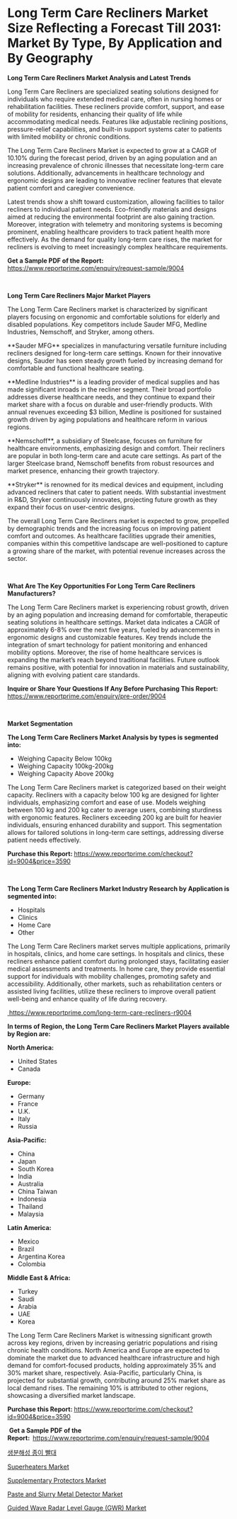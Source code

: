 <p><h1>Long Term Care Recliners Market Size Reflecting a Forecast Till 2031: Market By Type, By Application and By Geography</h1></p><p><strong>Long Term Care Recliners Market Analysis and Latest Trends</strong></p>
<p><p>Long Term Care Recliners are specialized seating solutions designed for individuals who require extended medical care, often in nursing homes or rehabilitation facilities. These recliners provide comfort, support, and ease of mobility for residents, enhancing their quality of life while accommodating medical needs. Features like adjustable reclining positions, pressure-relief capabilities, and built-in support systems cater to patients with limited mobility or chronic conditions.</p><p>The Long Term Care Recliners Market is expected to grow at a CAGR of 10.10% during the forecast period, driven by an aging population and an increasing prevalence of chronic illnesses that necessitate long-term care solutions. Additionally, advancements in healthcare technology and ergonomic designs are leading to innovative recliner features that elevate patient comfort and caregiver convenience.</p><p>Latest trends show a shift toward customization, allowing facilities to tailor recliners to individual patient needs. Eco-friendly materials and designs aimed at reducing the environmental footprint are also gaining traction. Moreover, integration with telemetry and monitoring systems is becoming prominent, enabling healthcare providers to track patient health more effectively. As the demand for quality long-term care rises, the market for recliners is evolving to meet increasingly complex healthcare requirements.</p></p>
<p><strong>Get a Sample PDF of the Report:&nbsp;</strong> <a href="https://www.reportprime.com/enquiry/request-sample/9004">https://www.reportprime.com/enquiry/request-sample/9004</a></p>
<p>&nbsp;</p>
<p><strong>Long Term Care Recliners Major Market Players</strong></p>
<p><p>The Long Term Care Recliners market is characterized by significant players focusing on ergonomic and comfortable solutions for elderly and disabled populations. Key competitors include Sauder MFG, Medline Industries, Nemschoff, and Stryker, among others. </p><p>**Sauder MFG** specializes in manufacturing versatile furniture including recliners designed for long-term care settings. Known for their innovative designs, Sauder has seen steady growth fueled by increasing demand for comfortable and functional healthcare seating. </p><p>**Medline Industries** is a leading provider of medical supplies and has made significant inroads in the recliner segment. Their broad portfolio addresses diverse healthcare needs, and they continue to expand their market share with a focus on durable and user-friendly products. With annual revenues exceeding $3 billion, Medline is positioned for sustained growth driven by aging populations and healthcare reform in various regions.</p><p>**Nemschoff**, a subsidiary of Steelcase, focuses on furniture for healthcare environments, emphasizing design and comfort. Their recliners are popular in both long-term care and acute care settings. As part of the larger Steelcase brand, Nemschoff benefits from robust resources and market presence, enhancing their growth trajectory.</p><p>**Stryker** is renowned for its medical devices and equipment, including advanced recliners that cater to patient needs. With substantial investment in R&D, Stryker continuously innovates, projecting future growth as they expand their focus on user-centric designs.</p><p>The overall Long Term Care Recliners market is expected to grow, propelled by demographic trends and the increasing focus on improving patient comfort and outcomes. As healthcare facilities upgrade their amenities, companies within this competitive landscape are well-positioned to capture a growing share of the market, with potential revenue increases across the sector.</p></p>
<p>&nbsp;</p>
<p><strong>What Are The Key Opportunities For Long Term Care Recliners Manufacturers?</strong></p>
<p><p>The Long Term Care Recliners market is experiencing robust growth, driven by an aging population and increasing demand for comfortable, therapeutic seating solutions in healthcare settings. Market data indicates a CAGR of approximately 6-8% over the next five years, fueled by advancements in ergonomic designs and customizable features. Key trends include the integration of smart technology for patient monitoring and enhanced mobility options. Moreover, the rise of home healthcare services is expanding the market’s reach beyond traditional facilities. Future outlook remains positive, with potential for innovation in materials and sustainability, aligning with evolving patient care standards.</p></p>
<p><strong>Inquire or Share Your Questions If Any Before Purchasing This Report:</strong> <a href="https://www.reportprime.com/enquiry/pre-order/9004">https://www.reportprime.com/enquiry/pre-order/9004</a></p>
<p>&nbsp;</p>
<p><strong>Market Segmentation</strong></p>
<p><strong>The Long Term Care Recliners Market Analysis by types is segmented into:</strong></p>
<p><ul><li>Weighing Capacity Below 100kg</li><li>Weighing Capacity 100kg-200kg</li><li>Weighing Capacity Above 200kg</li></ul></p>
<p><p>The Long Term Care Recliners market is categorized based on their weight capacity. Recliners with a capacity below 100 kg are designed for lighter individuals, emphasizing comfort and ease of use. Models weighing between 100 kg and 200 kg cater to average users, combining sturdiness with ergonomic features. Recliners exceeding 200 kg are built for heavier individuals, ensuring enhanced durability and support. This segmentation allows for tailored solutions in long-term care settings, addressing diverse patient needs effectively.</p></p>
<p><strong>Purchase this Report:&nbsp;</strong><a href="https://www.reportprime.com/checkout?id=9004&price=3590">https://www.reportprime.com/checkout?id=9004&price=3590</a></p>
<p>&nbsp;</p>
<p><strong>The Long Term Care Recliners Market Industry Research by Application is segmented into:</strong></p>
<p><ul><li>Hospitals</li><li>Clinics</li><li>Home Care</li><li>Other</li></ul></p>
<p><p>The Long Term Care Recliners market serves multiple applications, primarily in hospitals, clinics, and home care settings. In hospitals and clinics, these recliners enhance patient comfort during prolonged stays, facilitating easier medical assessments and treatments. In home care, they provide essential support for individuals with mobility challenges, promoting safety and accessibility. Additionally, other markets, such as rehabilitation centers or assisted living facilities, utilize these recliners to improve overall patient well-being and enhance quality of life during recovery.</p></p>
<p><a href="https://www.reportprime.com/long-term-care-recliners-r9004">&nbsp;https://www.reportprime.com/long-term-care-recliners-r9004</a></p>
<p><strong>In terms of Region, the Long Term Care Recliners Market Players available by Region are:</strong></p>
<p>
    <p> <strong> North America: </strong>
        <ul>
            <li>United States</li>
            <li>Canada</li>
        </ul>
        </p> 
    <p> <strong> Europe: </strong>
        <ul>
            <li>Germany</li>
            <li>France</li>
            <li>U.K.</li>
            <li>Italy</li>
            <li>Russia</li>
        </ul>
        </p> 
    <p> <strong> Asia-Pacific: </strong>
        <ul>
            <li>China</li>
            <li>Japan</li>
            <li>South Korea</li>
            <li>India</li>
            <li>Australia</li>
            <li>China Taiwan</li>
            <li>Indonesia</li>
            <li>Thailand</li>
            <li>Malaysia</li>
        </ul>
        </p> 
    <p> <strong> Latin America: </strong>
        <ul>
            <li>Mexico</li>
            <li>Brazil</li>
            <li>Argentina Korea</li>
            <li>Colombia</li>
        </ul>
        </p> 
    <p> <strong> Middle East & Africa: </strong>
        <ul>
            <li>Turkey</li>
            <li>Saudi</li>
            <li>Arabia</li>
            <li>UAE</li>
            <li>Korea</li>
        </ul>
    </p>
    </p>
<p><p>The Long Term Care Recliners Market is witnessing significant growth across key regions, driven by increasing geriatric populations and rising chronic health conditions. North America and Europe are expected to dominate the market due to advanced healthcare infrastructure and high demand for comfort-focused products, holding approximately 35% and 30% market share, respectively. Asia-Pacific, particularly China, is projected for substantial growth, contributing around 25% market share as local demand rises. The remaining 10% is attributed to other regions, showcasing a diversified market landscape.</p></p>
<p><strong>Purchase this Report: </strong><a href="https://www.reportprime.com/checkout?id=9004&price=3590">https://www.reportprime.com/checkout?id=9004&price=3590</a></p>
<p>&nbsp;<strong>Get a Sample PDF of the Report:&nbsp;&nbsp;</strong><a href="https://www.reportprime.com/enquiry/request-sample/9004">https://www.reportprime.com/enquiry/request-sample/9004</a></p>
<p><strong></strong></p>
<p><p><a href="https://medium.com/@nargishadi90/%EC%A0%84-%EC%84%B8%EA%B3%84-%EC%83%9D%EB%B6%84%ED%95%B4%EC%84%B1-%EC%A2%85%EC%9D%B4-%EB%B9%A8%EB%8C%80-%EC%8B%9C%EC%9E%A5-%EB%8F%99%ED%96%A5-%EB%B0%8F-%EC%A7%80%EC%97%AD-%EC%9C%A0%ED%98%95-%EC%9D%B8%EC%87%84-%EC%A2%85%EC%9D%B4-%EB%B9%A8%EB%8C%80-%EB%B9%84%EC%9D%B8%EC%87%84-%EC%A2%85%EC%9D%B4-%EB%B9%A8%EB%8C%80-%EC%9D%91%EC%9A%A9-%EB%B6%84%EC%95%BC-%EC%8B%9D%EC%9D%8C%EB%A3%8C-%EC%84%9C%EB%B9%84%EC%8A%A4-%EA%B0%80%EC%A0%95-%EA%B8%B0%ED%83%80-%EC%97%90-%EB%94%B0%EB%A5%B8-%EC%84%B1%EC%9E%A5-%EA%B8%B0%ED%9A%8C-%ED%8F%89%EA%B0%80-27787ce59f51">생분해성 종이 빨대</a></p><p><a href="https://medium.com/@christopher.fisher66709/global-superheaters-market-is-projected-to-grow-at-a-cagr-of-7-3-fa03383a12df">Superheaters Market</a></p><p><a href="https://medium.com/@christopher.fisher66709/future-trends-in-global-supplementary-protectors-market-market-insights-and-analysis-from-2024-to-fff064b95f4e">Supplementary Protectors Market</a></p><p><a href="https://issuu.com/reportprime-2/docs/paste-and-slurry-metal-detector-mar_e403be1e568998">Paste and Slurry Metal Detector Market</a></p><p><a href="https://issuu.com/reportprime-2/docs/guided-wave-radar-level-gauge-gwr-m_9ff60f767cbb7d">Guided Wave Radar Level Gauge (GWR) Market</a></p></p>